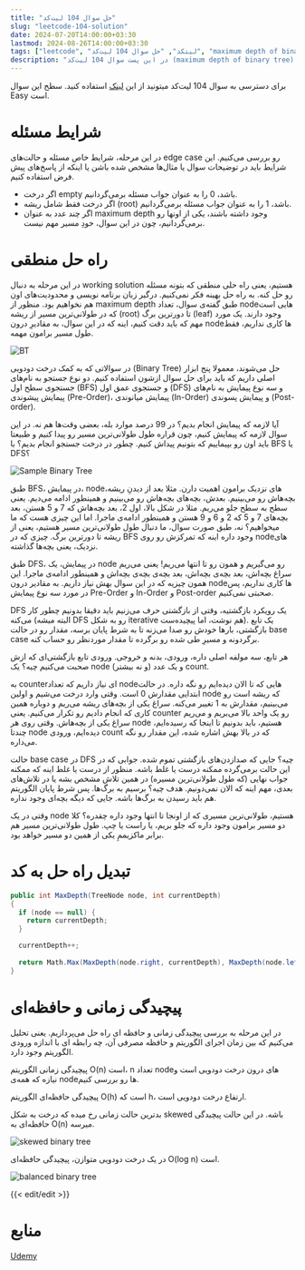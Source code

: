 ```yaml
---
title: "حل سوال 104 لیت‌کد"
slug: "leetcode-104-solution"
date: 2024-07-20T14:00:00+03:30
lastmod: 2024-08-26T14:00:00+03:30
tags: ["leetcode", "لیتکد", "حل سوال 104 لیت‌کد", "maximum depth of binary tree"]
description: "در این پست سوال 104 لیت‌کد (maximum depth of binary tree) رو حل می‌کنیم"
---
```

برای دسترسی به سوال 104 لیت‌کد میتونید از این [لینک](https://leetcode.com/problems/maximum-depth-of-binary-tree/) استفاده کنید. سطح این سوال Easy است.

# شرایط مسئله

در این مرحله، شرایط خاص مسئله و حالت‌های edge case رو بررسی می‌کنیم. این شرایط باید در توضیحات سوال یا مثال‌ها مشخص شده باشن یا اینکه از پاسخ‌های پیش فرض استفاده کنیم.

*   اگر درخت empty باشد، 0 را به عنوان جواب مسئله برمی‌گردانیم.
*   اگر درخت فقط شامل ریشه (root) باشد، 1 را به عنوان جواب مسئله برمی‌گردانیم.
*   اگر چند عدد به عنوان maximum depth وجود داشته باشند، یکی از اونها رو برمی‌گردانیم، چون در این سوال، خودِ مسیر مهم نیست.

# راه حل منطقی

در این مرحله به دنبال working solution هستیم، یعنی راه حلی منطقی که بتونه مسئله رو حل کنه. به راه حل بهینه فکر نمی‌کنیم. درگیر زبان برنامه نویسی و محدودیت‌های اون هم نخواهیم بود. منظور از maximum depth طبق گفته‌ی سوال، تعداد nodeهایی است که در طولانی‌ترین مسیر از ریشه (root) تا دورترین برگ (leaf) وجود دارند. یک مورد مهم که باید دقت کنیم، اینه که در این سوال، به مقادیرِ درون nodeها کاری نداریم، فقط طول مسیر برامون مهمه.

![BT](./images/BT.png#center)

در سوالاتی که به کمک درخت دودویی (Binary Tree) حل می‌شوند، معمولا پنج ابزار اصلی داریم که باید برای حل سوال ازشون استفاده کنیم. دو نوع جستجو به نام‌های جستجوی سطح اول (BFS) و جستجوی عمق اول (DFS) و سه نوع پیمایش به نام‌های پیمایش پیشوندی (Pre-Order)، پیمایش میانوندی (In-Order) و پیمایش پسوندی (Post- order).

آیا لازمه که پیمایش انجام بدیم؟ در 99 درصد موارد بله، بعضی وقت‌ها هم نه. در این سوال لازمه که پیمایش کنیم، چون قراره طول طولانی‌ترین مسیر رو پیدا کنیم و طبیعتا باید اون رو بپیماییم که بتونیم پیداش کنیم. چطور در درخت جستجو انجام بدیم؟ با BFS یا DFS؟

![Sample Binary Tree](./images/Sample-Binary-Tree.png#center)

طبق BFS، در پیمایش، nodeهای نزدیک برامون اهمیت دارن. مثلا بعد از دیدنِ ریشه، بچه‌هاش رو می‌بینیم. بعدش، بچه‌های بچه‌هاش رو می‌بینیم و همینطور ادامه می‌دیم. یعنی سطح به سطح جلو می‌ریم. مثلا در شکل بالا، اول 2، بعد بچه‌هاش که 7 و 5 هستن، بعد بچه‌های 7 و 5 که 2 و 6 و 9 هستن و همینطور ادامه‌ی ماجرا. اما این چیزی هست که ما میخواهیم؟ نه، طبق صورت سوال، ما دنبال طول طولانی‌ترین مسیر هستیم، یعنی از ریشه تا دورترین برگ. چیزی که در BFS وجود داره اینه که تمرکزش رو روی nodeهای نزدیک، یعنی بچه‌ها گذاشته.

طبق DFS، در پیمایش، یک node رو می‌گیریم و همون رو تا انتها می‌ریم! یعنی می‌ریم سراغ بچه‌اش، بعد بچه‌ی بچه‌اش، بعد بچه‌ی بچه‌ی بچه‌اش و همینطور ادامه‌ی ماجرا. این همون چیزیه که در این سوال بهش نیاز داریم. به مقادیر درون nodeها کاری نداریم، پس در مورد سه نوع پیمایش Pre-Order و In-Order و Post-order صحبتی نمی‌کنیم.

DFS یک رویکرد بازگشتیه، وقتی از بازگشتی حرف می‌زنیم باید دقیقا بدونیم چطور کار می‌کنه (البته میشه DFS رو به شکل iterative هم نوشت، اما پیچیده‌ست). یک تابع بازگشتی، بارها خودش رو صدا می‌زنه تا به شرط پایان برسه، مقدار رو در حالت base case برگردونه و مسیرِ طی شده رو برگرده تا مقدار موردنظر رو حساب کنه.

هر تابع، سه مولفه اصلی داره، ورودی، بدنه و خروجی. ورودی تابع بازگشتی‌ای که ازش صحبت می‌کنیم چیه؟ یک node (و نه بیشتر) و یک عدد count.

به counter‌ای نیاز داریم که تعداد nodeهایی که تا الان دیده‌ایم رو نگه داره. در حالت ابتدایی مقدارش 0 است. وقتی وارد درخت می‌شیم و اولین node که ریشه است رو می‌بینیم، مقدارش به 1 تغییر می‌کنه. سراغ یکی از بچه‌های ریشه می‌ریم و دوباره همین کاری که انجام دادیم رو تکرار می‌کنیم. یعنی counter رو یک واحد بالا می‌بریم و می‌ریم سراغ یکی از بچه‌هاش. وقتی روی هر node هستیم، باید بدونیم تا اینجا که رسیده‌ایم، چندتا node دیده‌ایم، ورودی count که در بالا بهش اشاره شده، این مقدار رو نگه می‌داره.

حالت base case در DFS چیه؟ جایی که صدازدن‌های بازگشتی تموم شده. جوابی که در این حالت برمی‌گرده ممکنه درست یا غلط باشه. منظور از درست یا غلط اینه که ممکنه جواب نهایی (که طول طولانی‌ترین مسیره) در همین تلاش مشخص بشه یا در تلاش‌های بعدی، مهم اینه که الان نمی‌دونیم. هدف چیه؟ برسیم به برگ‌ها. پس شرط پایان الگوریتم هم باید رسیدن به برگ‌ها باشه. جایی که دیگه بچه‌ای وجود نداره.

وقتی در یک node هستیم، طولانی‌ترین مسیری که از اونجا تا انتها وجود داره چقدره؟ کلا دو مسیر برامون وجود داره که جلو بریم، یا راست یا چپ. طول طولانی‌ترین مسیر هم برابر ماکزیممِ یکی از همین دو مسیر خواهد بود.

# تبدیل راه حل به کد

```csharp
public int MaxDepth(TreeNode node, int currentDepth) 
{
  if (node == null) {
    return currentDepth;
  }

  currentDepth++;
  
  return Math.Max(MaxDepth(node.right, currentDepth), MaxDepth(node.left, currentDepth));
}
```

# پیچیدگی زمانی و حافظه‌ای

در این مرحله به بررسی پیچیدگی زمانی و حافظه ای راه حل می‌پردازیم. یعنی تحلیل می‌کنیم که بین زمان اجرای الگوریتم و حافظه مصرفی آن، چه رابطه ای با اندازه ورودی الگوریتم وجود دارد.

پیچیدگی زمانی الگوریتم O(n) است، n تعداد nodeهای درون درخت دودویی است و نیازه که همه‌ی nodeها رو بررسی کنیم.

پیچیدگی حافظه‌ای الگوریتم O(h) است که h، ارتفاع درخت دودویی است.

بدترین حالت زمانی رخ میده که درخت به شکل skewed باشه. در این حالت پیچیدگی حافظه‌ای به O(n) میرسه.

![skewed binary tree](./images/skewed-binary-tree.png#center)

در یک درخت دودویی متوازن، پیچیدگی حافظه‌ای O(log n) است.

![balanced binary tree](./images/balanced-binary-tree.png#center)

{{< edit/edit >}}

# منابع
[Udemy](https://www.udemy.com/course/master-the-coding-interview-big-tech-faang-interviews/)